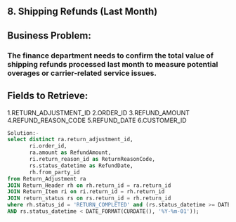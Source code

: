 ## 8. Shipping Refunds (Last Month)
## Business Problem:
### The finance department needs to confirm the total value of shipping refunds processed last month to measure potential overages or carrier-related service issues.

## Fields to Retrieve:

1.RETURN_ADJUSTMENT_ID
2.ORDER_ID
3.REFUND_AMOUNT
4.REFUND_REASON_CODE
5.REFUND_DATE
6.CUSTOMER_ID
```sql
Solution:-
select distinct ra.return_adjustment_id,
       ri.order_id,
       ra.amount as RefundAmount,
       ri.return_reason_id as ReturnReasonCode,
       rs.status_datetime as RefundDate,
       rh.from_party_id
from Return_Adjustment ra 
JOIN Return_Header rh on rh.return_id = ra.return_id
JOIN Return_Item ri on ri.return_id = rh.return_id
JOIN return_status rs on rs.return_id = rh.return_id
where rh.status_id = 'RETURN_COMPLETED' and (rs.status_datetime >= DATE_FORMAT(CURDATE() - INTERVAL 1 MONTH, '%Y-%m-01')
AND rs.status_datetime < DATE_FORMAT(CURDATE(), '%Y-%m-01'));
```

